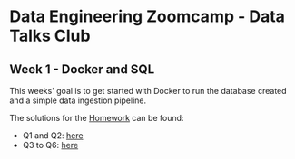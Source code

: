 # Data Engineering Zoomcamp - Data Talks Club

## Week 1 - Docker and SQL

This weeks' goal is to get started with Docker to run the database created and a simple data ingestion pipeline.

The solutions for the [Homework](https://github.com/DataTalksClub/data-engineering-zoomcamp/blob/main/cohorts/2023/week_1_docker_sql/homework.md) can be found:

- Q1 and Q2: [here](https://github.com/marinavillaschi/data-engineering-dtc/blob/master/w1_docker_sql/.bash)
- Q3 to Q6: [here](https://github.com/marinavillaschi/data-engineering-dtc/blob/master/w1_docker_sql/ny_taxi_queries.sql)

